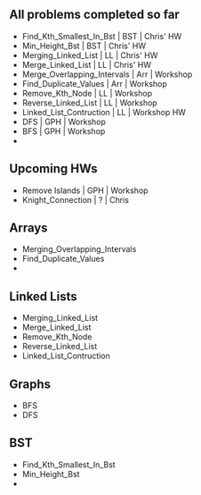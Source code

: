
## All problems completed so far
- Find_Kth_Smallest_In_Bst             | BST | Chris' HW
- Min_Height_Bst                       | BST | Chris' HW
- Merging_Linked_List                  | LL  | Chris' HW
- Merge_Linked_List                    | LL  | Chris' HW
- Merge_Overlapping_Intervals          | Arr | Workshop
- Find_Duplicate_Values                | Arr | Workshop
- Remove_Kth_Node                      | LL  | Workshop
- Reverse_Linked_List                  | LL  | Workshop
- Linked_List_Contruction              | LL  | Workshop HW
- DFS                                  | GPH | Workshop
- BFS                                  | GPH | Workshop
- 


## Upcoming HWs
- Remove Islands                       | GPH | Workshop 
- Knight_Connection                    | ?   | Chris

## Arrays
- Merging_Overlapping_Intervals
- Find_Duplicate_Values
- 

## Linked Lists
- Merging_Linked_List
- Merge_Linked_List
- Remove_Kth_Node
- Reverse_Linked_List
- Linked_List_Contruction

## Graphs
- BFS
- DFS


## BST
- Find_Kth_Smallest_In_Bst
- Min_Height_Bst
- 

